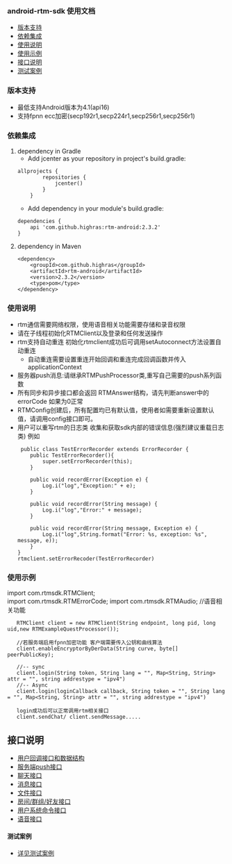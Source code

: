 ### android-rtm-sdk 使用文档
- [版本支持](#版本支持)
- [依赖集成](#依赖集成)
- [使用说明](#使用说明)
- [使用示例](#使用示例)
- [接口说明](#接口说明)
- [测试案例](#测试案例)

### 版本支持
- 最低支持Android版本为4.1(api16)
- 支持fpnn ecc加密(secp192r1,secp224r1,secp256r1,secp256r1)

### 依赖集成
1.  dependency in Gradle
    - Add jcenter as your repository in project's build.gradle:
    ~~~
    allprojects {
            repositories {
                jcenter()
            }
        }
    ~~~
    - Add dependency in your module's build.gradle:
    ~~~
    dependencies {
        api 'com.github.highras:rtm-android:2.3.2'
    }
    ~~~
2. dependency in Maven
    ~~~
    <dependency>
        <groupId>com.github.highras</groupId>
        <artifactId>rtm-android</artifactId>
        <version>2.3.2</version>
        <type>pom</type>
    </dependency>
    ~~~



### 使用说明
- rtm通信需要网络权限，使用语音相关功能需要存储和录音权限
- 请在子线程初始化RTMClient以及登录和任何发送操作
- rtm支持自动重连 初始化rtmclient成功后可调用setAutoconnect方法设置自动重连
  - 自动重连需要设置重连开始回调和重连完成回调函数并传入applicationContext
- 服务器push消息:请继承RTMPushProcessor类,重写自己需要的push系列函数
- 所有同步和异步接口都会返回 RTMAnswer结构，请先判断answer中的errorCode 如果为0正常
- RTMConfig创建后，所有配置均已有默认值，使用者如需要重新设置默认值，请调用config接口即可。
- 用户可以重写rtm的日志类 收集和获取sdk内部的错误信息(强烈建议重载日志类) 例如
    ~~~
     public class TestErrorRecorder extends ErrorRecorder {
        public TestErrorRecorder(){
            super.setErrorRecorder(this);
        }
    
        public void recordError(Exception e) {
            Log.i("log","Exception:" + e);
        }
    
        public void recordError(String message) {
            Log.i("log","Error:" + message);
        }
    
        public void recordError(String message, Exception e) {
            Log.i("log",String.format("Error: %s, exception: %s", message, e));
        }
    }
    rtmclient.setErrorRecoder(TestErrorRecorder)
    ~~~

### 使用示例
import com.rtmsdk.RTMClient;<br>
import com.rtmsdk.RTMErrorCode;
import com.rtmsdk.RTMAudio; //语音相关功能

 ~~~
    RTMClient client = new RTMClient(String endpoint, long pid, long uid,new RTMExampleQuestProcessor());
    
    //若服务端启用fpnn加密功能 客户端需要传入公钥和曲线算法
    client.enableEncryptorByDerData(String curve, byte[] peerPublicKey);
    
    //-- sync
    client.login(String token, String lang = "", Map<String, String> attr = "", string addrestype = "ipv4")
    //-- Async
    client.login(loginCallback callback, String token = "", String lang = "", Map<String, String> attr = "", string addrestype = "ipv4")
    
    login成功后可以正常调用rtm相关接口
    client.sendChat/ client.sendMessage.....
~~~

##  接口说明
- [用户回调接口和数据结构](doc-zh/RTMUserInterface.md)
- [服务端push接口](doc-zh/RTMPush.md)
- [聊天接口](doc-zh/RTMChat.md)
- [消息接口](doc-zh/RTMessage.md)
- [文件接口](doc-zh/RTMFile.md)
- [房间/群组/好友接口](doc-zh/RTMRelationship.md)
- [用户系统命令接口](doc-zh/RTMUserSystem.md)
- [语音接口](doc-zh/RTMAudio.md)


#### 测试案例
- [详见测试案例](app/src/main/java/com/rtm)
